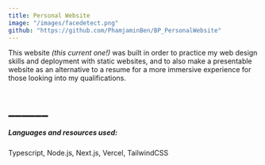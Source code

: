 ```yaml
---
title: Personal Website
image: "/images/facedetect.png"
github: "https://github.com/PhamjaminBen/BP_PersonalWebsite"
---
```

This website *(this current one!)* was built in order to practice my web design skills and deployment with static websites, and to also make a presentable website as an alternative to a resume for a more immersive experience for those looking into my qualifications.
# ______
##### Languages and resources used:
Typescript, Node.js, Next.js, Vercel, TailwindCSS

